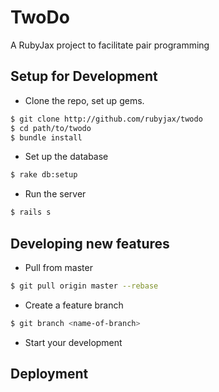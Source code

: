 # TwoDo

A RubyJax project to facilitate pair programming

## Setup for Development

- Clone the repo, set up gems.

```bash
$ git clone http://github.com/rubyjax/twodo
$ cd path/to/twodo
$ bundle install
```

- Set up the database

```bash
$ rake db:setup
```

- Run the server

```bash
$ rails s
```

## Developing new features

- Pull from master

```bash
$ git pull origin master --rebase
```

- Create a feature branch

```bash
$ git branch <name-of-branch>
```

- Start your development

## Deployment
